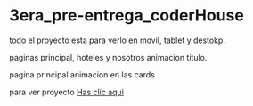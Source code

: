 # 3era_pre-entrega_coderHouse

<p>todo el proyecto esta para verlo en movil, tablet y destokp.</p>
<p>paginas principal, hoteles y nosotros animacion titulo.</p>
<p>pagina principal animacion en las cards</p>


para ver proyecto 
<a href="https://resonant-blancmange-ae5486.netlify.app/" target="_blank">Has clic aqui</a>


